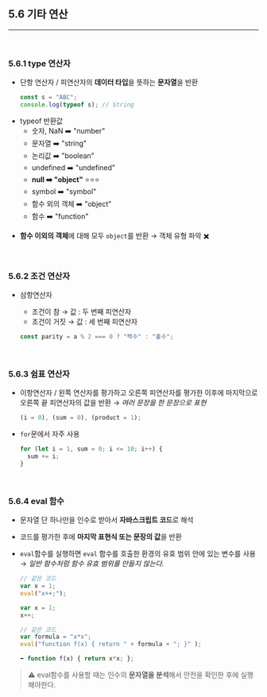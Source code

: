 ## 5.6 기타 연산

---

<br />

### 5.6.1 type 연산자

- 단항 연산자 / 피연산자의 **데이터 타입**을 뜻하는 **문자열**을 반환
  ```jsx
  const s = "ABC";
  console.log(typeof s); // String
  ```

* typeof 반환값
  - 숫자, NaN ➡️ "number"
  - 문자열 ➡️ "string"
  - 논리값 ➡️ "boolean"
  - undefined ➡️ "undefined"
  - **null ➡️ "object"** ⭐️⭐️⭐️
  - symbol ➡️ "symbol"
  - 함수 외의 객체 ➡️ "object"
  - 함수 ➡️ "function"

- **함수 이외의 객체**에 대해 모두 `object`를 반환 → 객체 유형 파악 ✖️

<br />

### 5.6.2 조건 연산자

- 삼항연산자

  - 조건이 참 → 값 : 두 번째 피연산자
  - 조건이 거짓 → 값 : 세 번째 피연산자

  ```jsx
  const parity = a % 2 === 0 ? "짝수" : "홀수";
  ```

<br />

### 5.6.3 쉼표 연산자

- 이항연산자 / 왼쪽 연산자를 평가하고 오른쪽 피연산자를 평가한 이후에 마지막으로 오른쪽 끝 피연산자의 값을 반환 → _여러 문장을 한 문장으로 표현_

  ```jsx
  (i = 0), (sum = 0), (product = 1);
  ```

- `for`문에서 자주 사용

  ```jsx
  for (let i = 1, sum = 0; i <= 10; i++) {
    sum += i;
  }
  ```

    <br />

### 5.6.4 eval 함수

- 문자열 단 하나만을 인수로 받아서 **자바스크립트 코드**로 해석
- 코드를 평가한 후에 **마지막 표현식 또는 문장의 값**을 반환
- `eval`함수를 실행하면 `eval` 함수를 호출한 환경의 유효 범위 안에 있는 변수를 사용 → _일반 함수처럼 함수 유효 범위를 만들지 않는다._

  ```jsx
  // 같은 코드
  var x = 1;
  eval("x++;");

  var x = 1;
  x++;

  // 같은 코드
  var formula = "x*x";
  eval("function f(x) { return " + formula + "; }" );

  ➡️ function f(x) { return x*x; };
  ```

> ⚠️ eval함수를 사용할 때는 인수의 **문자열을 분석**해서 안전을 확인한 후에 실행해야한다.
